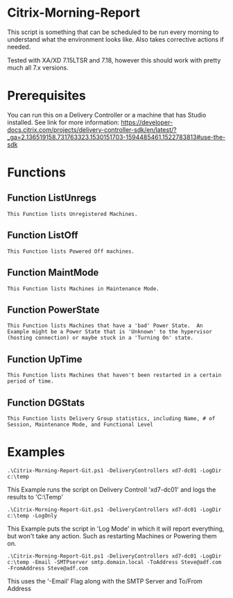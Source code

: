 # Citrix-Morning-Report
This script is something that can be scheduled to be run every morning to understand what the environment looks like.  Also takes corrective actions if needed.

Tested with XA/XD 7.15LTSR and 7.18, however this should work with pretty much all 7.x versions.
# Prerequisites
You can run this on a Delivery Controller or a machine that has Studio installed.  See link for more information: https://developer-docs.citrix.com/projects/delivery-controller-sdk/en/latest/?_ga=2.136519158.731763323.1530151703-1594485461.1522783813#use-the-sdk 

# Functions
## Function ListUnregs
```
This Function lists Unregistered Machines.
```
## Function ListOff
```
This Function lists Powered Off machines.
```
## Function MaintMode
```
This Function lists Machines in Maintenance Mode.
```
## Function PowerState
```
This Function lists Machines that have a 'bad' Power State.  An Example might be a Power State that is 'Unknown' to the hypervisor (hosting connection) or maybe stuck in a 'Turning On' state.
```
## Function UpTime
```
This Function lists Machines that haven't been restarted in a certain period of time.
```
## Function DGStats
```
This Function lists Delivery Group statistics, including Name, # of Session, Maintenance Mode, and Functional Level
```
# Examples
```
.\Citrix-Morning-Report-Git.ps1 -DeliveryControllers xd7-dc01 -LogDir c:\temp
```
This Example runs the script on Delivery Controll 'xd7-dc01' and logs the results to 'C:\Temp'
```
.\Citrix-Morning-Report-Git.ps1 -DeliveryControllers xd7-dc01 -LogDir c:\temp -LogOnly
```
This Example puts the script in 'Log Mode' in which it will report everything, but won't take any action.  Such as restarting Machines or Powering them on.
```
.\Citrix-Morning-Report-Git.ps1 -DeliveryControllers xd7-dc01 -LogDir c:\temp -Email -SMTPserver smtp.domain.local -ToAddress Steve@adf.com -FromAddress Steve@adf.com
```
This uses the '-Email' Flag along with the SMTP Server and To/From Address
